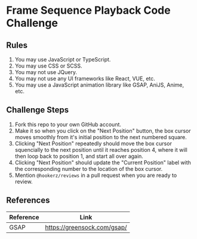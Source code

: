 # Frame Sequence Playback Code Challenge

## Rules

1. You may use JavaScript or TypeScript.
1. You may use CSS or SCSS.
1. You may not use JQuery.
1. You may not use any UI frameworks like React, VUE, etc.
1. You may use a JavaScript animation library like GSAP, AniJS, Anime, etc.

## Challenge Steps

1. Fork this repo to your own GitHub account.
1. Make it so when you click on the "Next Position" button, the box cursor moves smoothly from it's initial position to the next numbered square.
1. Clicking "Next Position" repeatedly should move the box cursor squencially to the next position until it reaches position 4, where it will then loop back to position 1, and start all over again.
1. Clicking "Next Position" should update the "Current Position" label with the corresponding number to the location of the box cursor.
1. Mention `@hookerz/reviews` in a pull request when you are ready to review.

## References

| Reference | Link                        |
| --------- | --------------------------- |
| GSAP      | https://greensock.com/gsap/ |
